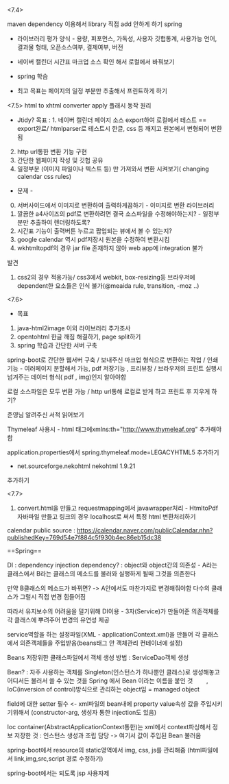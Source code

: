 <7.4>

maven dependency 이용해서 library 직접 add 안하게 하기
spring

- 라이브러리 평가 양식 - 
용량, 퍼포먼스, 가독성, 사용자 깃헙통계, 사용가능 언어, 결과물 형태, 오픈소스여부, 결제여부, 버전

- 네이버 캘린더 시간표 마크업 소스 확인 해서 로컬에서 바꿔보기
- spring 학습
- 최고 목표는 페이지의 일정 부분만 추출해서 프린트하게 하기

<7.5>
html to xhtml converter apply
플래시 동작 원리
- Jtidy?
목표 : 1. 네이버 캘린더 페이지 소스 export하여 로컬에서 테스트 == export완료/ htmlparser로 테스트시 한글, css 등 깨지고 원본에서 변형되어 변환됨
2. http url통한 변환 기능 구현
3. 간단한 웹페이지 작성 및 깃헙 공유
4. 일정부분 (이미지 파일이나 텍스트 등) 만 가져와서 변환 시켜보기( changing calendar css rules)

- 문제 -
0. 서버사이드에서 이미지로 변환하여 출력하게끔하기 - 이미지로 변환 라이브러리
1. 깔끔한 a4사이즈의 pdf로 변환하려면 결국 소스파일을 수정해야하는지? - 일정부분만 추출하여 렌더링하도록?
2. 시간표 기능이 출력버튼 누르고 팝업되는 뷰에서 볼 수 있는지?
3. google calendar 역시 pdf저장시 원본을 수정하여 변환시킴
4. wkhtmltopdf의 경우 jar file 존재하지 않아 web app에 integration 불가

발견
1. css2의 경우 적용가능/ css3에서 webkit, box-resizing등 브라우저에 dependent한 요소들은 인식 불가(@meaida rule, transition, -moz ..)

<7.6>

- 목표
1. java-html2image 이외 라이브러리 추가조사
2. opentohtml 한글 깨짐 해결하기, page split하기
3. spring 학습과 간단한 서버 구축

spring-boot로 간단한 웹서버 구축 / 보내주신 마크업 형식으로 변환하는 작업 / 인쇄 기능 - 여러페이지 분할해서 가능,  pdf 저장기능 , 프리뷰창 / 브라우저의 프린트 실행시 넘겨주는 데이터 형식( pdf , img)인지 알아야함

로컬 소스파일은 모두 변환 가능 / http url통해 로컬로 받게 하고 프린트 후 지우게 하기?

준영님 알려주신 서적 읽어보기

Thymeleaf 사용시 - html 태그에xmlns:th="http://www.thymeleaf.org" 추가해야함

application.properties에서 spring.thymeleaf.mode=LEGACYHTML5 추가하기
+ <dependency>
			<groupId>net.sourceforge.nekohtml</groupId>
			<artifactId>nekohtml</artifactId>
			<version>1.9.21</version>
		</dependency>
추가하기

<7.7>

1. convert.html을 만들고 requestmapping에서 javawrapper처리 - HtmltoPdf자바파일 만들고 링크의 경우 localhost로 써서 특정 html 변환처리하기

calendar public source : https://calendar.naver.com/publicCalendar.nhn?publishedKey=769d54e7f884c5f930b4ec86eb15dc38



==Spring==

DI : dependency injection
dependency? : object와 object간의 의존성 - A라는 클래스에서 B라는 클래스의 메소드를 불러와 실행하게 될때 그것을 의존한다

만약 B클래스의 메소드가 바뀌면? -> A안에서도 마찬가지로 변경해줘야함 다수의 클래스가 그럴시 직접 변경 힘들어짐

따라서 유지보수의 어려움을 덜기위해 DI이용 - 3자(Service)가 만들어준 의존객체를 각 클래스에 뿌려주어 변경의 유연성 제공

service역할을 하는 설정파일(XML - applicationContext.xml)을 만들어 각 클래스에서 의존객체들을 주입받음(beans태그 안 객체관리 컨테이너에 설정)

Beans 저장위한 클래스파일에서 객체 생성 방법 : ServiceDao객체 생성

Bean? : 자주 사용하는 객체를 Singleton(인스턴스가 하나뿐인 클래스)로 생성해놓고 어디서든 불러서 쓸 수 있는 것을 Spring 에서 Bean 이라는 이름을 붙인 것
        , IoC(inversion of control)방식으로 관리하는 object임 = managed object

field에 대한 setter 필수 <- xml파일의 bean내에 property value속성 값을 주입시키기위해서 (constructor-arg, 생성자 통한 injection도 있음)

Ioc container(AbstractApplicationContext통한)는 xml에서 context파싱해서 정보 저장한 것 : 인스턴스 생성과 조립 담당 -> 여기서 값이 주입된 Bean 불러옴

spring-boot에서 resource의 static영역에서 img, css, js를 관리해줌 (html파일에서 link,img,src,script 경로 수정하기)

spring-boot에서는 되도록 jsp 사용자제


